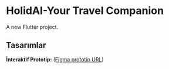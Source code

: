 # HolidAI-Your Travel Companion 

A new Flutter project.

## Tasarımlar

**İnteraktif Prototip:** ([Figma prototip URL](https://www.figma.com/proto/Ytub7tebYOIEFqEu618qtY/Holidai?node-id=71-4064&t=50AJU6IvFTn8yN6j-1&scaling=scale-down&page-id=7%3A3))
